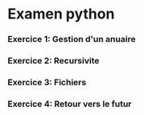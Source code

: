 # Examen python
### Exercice 1: Gestion d'un anuaire
### Exercice 2: Recursivite
### Exercice 3: Fichiers
### Exercice 4: Retour vers le futur